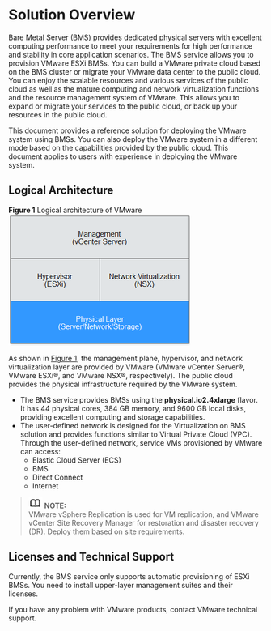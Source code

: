 # Solution Overview<a name="EN-US_TOPIC_0159392330"></a>

Bare Metal Server \(BMS\) provides dedicated physical servers with excellent computing performance to meet your requirements for high performance and stability in core application scenarios. The BMS service allows you to provision VMware ESXi BMSs. You can build a VMware private cloud based on the BMS cluster or migrate your VMware data center to the public cloud. You can enjoy the scalable resources and various services of the public cloud as well as the mature computing and network virtualization functions and the resource management system of VMware. This allows you to expand or migrate your services to the public cloud, or back up your resources in the public cloud.

This document provides a reference solution for deploying the VMware system using BMSs. You can also deploy the VMware system in a different mode based on the capabilities provided by the public cloud. This document applies to users with experience in deploying the VMware system.

## Logical Architecture<a name="section37232291"></a>

**Figure  1**  Logical architecture of VMware<a name="fig996318917547"></a>  
![](figures/logical-architecture-of-vmware.png "logical-architecture-of-vmware")

As shown in  [Figure 1](#fig996318917547), the management plane, hypervisor, and network virtualization layer are provided by VMware \(VMware vCenter Server®, VMware ESXi®, and VMware NSX®, respectively\). The public cloud provides the physical infrastructure required by the VMware system.

-   The BMS service provides BMSs using the  **physical.io2.4xlarge**  flavor. It has 44 physical cores, 384 GB memory, and 9600 GB local disks, providing excellent computing and storage capabilities.
-   The user-defined network is designed for the Virtualization on BMS solution and provides functions similar to Virtual Private Cloud \(VPC\). Through the user-defined network, service VMs provisioned by VMware can access:
    -   Elastic Cloud Server \(ECS\)
    -   BMS
    -   Direct Connect
    -   Internet


>![](public_sys-resources/icon-note.gif) **NOTE:**   
>VMware vSphere Replication is used for VM replication, and VMware vCenter Site Recovery Manager for restoration and disaster recovery \(DR\). Deploy them based on site requirements.  

## Licenses and Technical Support<a name="section63025572"></a>

Currently, the BMS service only supports automatic provisioning of ESXi BMSs. You need to install upper-layer management suites and their licenses.

If you have any problem with VMware products, contact VMware technical support.

